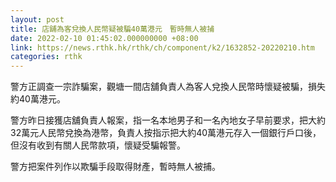 ```yaml
---
layout: post
title: 店舖為客兌換人民幣疑被騙40萬港元　暫時無人被捕
date: 2022-02-10 01:45:02.000000000 +08:00
link: https://news.rthk.hk/rthk/ch/component/k2/1632852-20220210.htm
categories: rthk
---
```


警方正調查一宗詐騙案，觀塘一間店舖負責人為客人兌換人民幣時懷疑被騙，損失約40萬港元。

警方昨日接獲店舖負責人報案，指一名本地男子和一名內地女子早前要求，把大約32萬元人民幣兌換為港幣，負責人按指示把大約40萬港元存入一個銀行戶口後，但沒有收到有關人民幣款項，懷疑受騙報警。

警方把案件列作以欺騙手段取得財產，暫時無人被捕。
